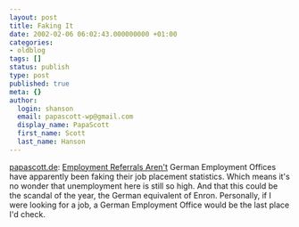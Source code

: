 ```yaml
---
layout: post
title: Faking It
date: 2002-02-06 06:02:43.000000000 +01:00
categories:
- oldblog
tags: []
status: publish
type: post
published: true
meta: {}
author:
  login: shanson
  email: papascott-wp@gmail.com
  display_name: PapaScott
  first_name: Scott
  last_name: Hanson
---
```

<p><a href="https://www.papascott.de">papascott.de</a>: <a href="/2002/02/05/index.php#000127">Employment Referrals Aren't</a> German Employment Offices have apparently been faking their job placement statistics. Which means it's no wonder that unemployment here is still so high. And that this could be the scandal of the year, the German equivalent of Enron. Personally, if I were looking for a job, a German Employment Office would be the last place I'd check.</p>
